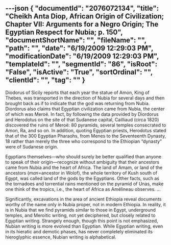 ---json
{
  "documentId": "2076072134",
  "title": "Cheikh Anta Diop, African Origin of Civilization; Chapter VII: Arguments for a Negro Origin; The Egyptian Respect for Nubia; p. 150",
  "documentShortName": "",
  "fileName": "",
  "path": "",
  "date": "6/19/2009 12:29:03 PM",
  "modificationDate": "6/19/2009 12:29:03 PM",
  "templateId": "",
  "segmentId": "86",
  "isRoot": "False",
  "isActive": "True",
  "sortOrdinal": "",
  "clientId": "",
  "tag": ""
}
---

Diodorus of Sicily reports that each year the statue of Amon, King of Thebes, was transported in the direction of Nubia for several days and then brought back as if to indicate that the god was returning from Nubia. Diordorus also claims that Egyptian civilization came from Nubia, the center of which was Meroë. In fact, by following the data  provided by Diordorus and Herodotus on the site of that Sudanese capital, Cailliaud (circa 1820) discovered the ruins of Meroë: 80 pyramids, several temples consecrated to Amon, Ra, and so on. In addition, quoting Egyptian priests, Herodotus stated that of the 300 Egyptian Pharaohs, from Menes to the Seventeenth Dynasty, 18 rather than merely the three who correspond to the Ethiopian “dynasty” were of Sudanese origin.

Egyptians themselves—who should surely be better qualified than anyone to speak of their origin—recognize without ambiguity that their ancestors came from Nubia and the heart of Africa. The land of Amam, or land of the ancestors (_man_=ancestor in Wolof), the whole territory of Kush south of Egypt, was called land of the gods by the Egyptians. Other facts, such as the tornadoes and torrential rains mentioned on the pyramid of Unas, make one think of the tropics, i.e., the heart of Africa as Amélineau observes. …

Significantly, excavations in the area of ancient Ethiopia reveal documents worthy of the name only in Nubia proper, not in modern Ethiopia. In reality, it is in Nubia that we find pyramids similar to those in Egypt, underground temples, and Meroitic writing, not yet deciphered, but closely related to Egyptian writing. Strangely enough, though this point is not emphasized, Nubian writing is more evolved than Egyptian. While Egyptian writing, even in its hieratic and demotic phases, has never completely eliminated its hieroglyphic essence, Nubian writing is alphabetical.

